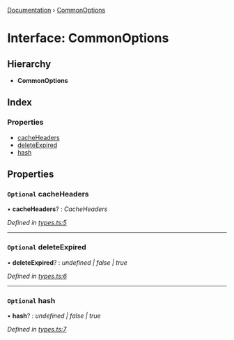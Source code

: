 [Documentation](../README.md) › [CommonOptions](commonoptions.md)

# Interface: CommonOptions

## Hierarchy

* **CommonOptions**

## Index

### Properties

* [cacheHeaders](commonoptions.md#optional-cacheheaders)
* [deleteExpired](commonoptions.md#optional-deleteexpired)
* [hash](commonoptions.md#optional-hash)

## Properties

### `Optional` cacheHeaders

• **cacheHeaders**? : *CacheHeaders*

*Defined in [types.ts:5](https://github.com/badbatch/cachemap/blob/27e229b/packages/core-worker/src/types.ts#L5)*

___

### `Optional` deleteExpired

• **deleteExpired**? : *undefined | false | true*

*Defined in [types.ts:6](https://github.com/badbatch/cachemap/blob/27e229b/packages/core-worker/src/types.ts#L6)*

___

### `Optional` hash

• **hash**? : *undefined | false | true*

*Defined in [types.ts:7](https://github.com/badbatch/cachemap/blob/27e229b/packages/core-worker/src/types.ts#L7)*
